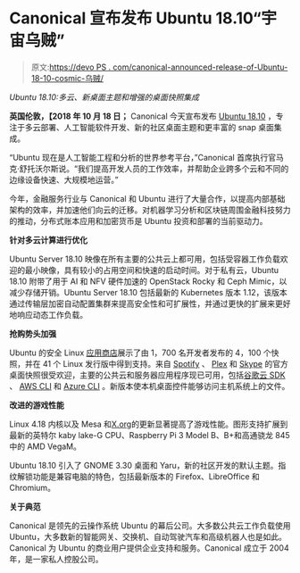 # Canonical 宣布发布 Ubuntu 18.10“宇宙乌贼”

> 原文:[https://devo PS . com/canonical-announced-release-of-Ubuntu-18-10-cosmic-乌贼/](https://devops.com/canonical-announces-release-of-ubuntu-18-10-cosmic-cuttlefish/)

*Ubuntu 18.10:多云、新桌面主题和增强的桌面快照集成*

**英国伦敦，【2018 年 10 月 18 日；** Canonical 今天宣布发布 [Ubuntu 18.10](https://www.ubuntu.com/download) ，专注于多云部署、人工智能软件开发、新的社区桌面主题和更丰富的 snap 桌面集成。

“Ubuntu 现在是人工智能工程和分析的世界参考平台，”Canonical 首席执行官马克·舒托沃尔斯说。“我们提高开发人员的工作效率，并帮助企业跨多个云和不同的边缘设备快速、大规模地运营。”

今年，金融服务行业与 Canonical 和 Ubuntu 进行了大量合作，以提高内部基础架构的效率，并加速他们向云的迁移。对机器学习分析和区块链周围金融科技努力的推动，分布式账本应用和加密货币是 Ubuntu 投资和部署的当前驱动力。

**针对多云计算进行优化**

Ubuntu Server 18.10 映像在所有主要的公共云上都可用，包括受容器工作负载欢迎的最小映像，具有较小的占用空间和快速的启动时间。对于私有云，Ubuntu 18.10 附带了用于 AI 和 NFV 硬件加速的 OpenStack Rocky 和 Ceph Mimic，以减少存储开销。Ubuntu Server 18.10 包括最新的 Kubernetes 版本 1.12，该版本通过传输层加密自动配置集群来提高安全性和可扩展性，并通过更快的扩展来更好地响应动态工作负载。

**抢购势头加强**

Ubuntu 的安全 Linux [应用商店](https://snapcraft.io/)展示了由 1，700 名开发者发布的 4，100 个快照，并在 41 个 Linux 发行版中得到支持。来自 [Spotify](https://snapcraft.io/spotify) 、 [Plex](https://snapcraft.io/plexmediaserver) 和 [Skype](https://snapcraft.io/skype) 的官方桌面快照很受欢迎，主要的公共云和服务器应用程序现已可用，包括[谷歌云 SDK](https://snapcraft.io/google-cloud-sdk) 、 [AWS CLI](https://snapcraft.io/aws-cli) 和 [Azure CLI](https://snapcraft.io/azure-cli) 。新版本使本机桌面控件能够访问主机系统上的文件。

**改进的游戏性能**

Linux 4.18 内核以及 Mesa 和[X.org](https://x.org/)的更新显著提高了游戏性能。图形支持扩展到最新的英特尔 kaby lake-G CPU、Raspberry Pi 3 Model B、B+和高通骁龙 845 中的 AMD VegaM。

Ubuntu 18.10 引入了 GNOME 3.30 桌面和 Yaru，新的社区开发的默认主题。指纹解锁功能是兼容电脑的特色，包括最新版本的 Firefox、LibreOffice 和 Chromium。

**关于典范**

Canonical 是领先的云操作系统 Ubuntu 的幕后公司。大多数公共云工作负载使用 Ubuntu，大多数新的智能网关、交换机、自动驾驶汽车和高级机器人也是如此。Canonical 为 Ubuntu 的商业用户提供企业支持和服务。Canonical 成立于 2004 年，是一家私人控股公司。